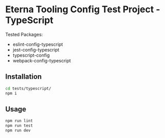 # Eterna Tooling Config Test Project - TypeScript

Tested Packages:

- eslint-config-typescript
- jest-config-typescript
- typescript-config
- webpack-config-typescript

## Installation

```bash
cd tests/typescript/
npm i
```

## Usage

```bash
npm run lint
npm run test
npm run dev
```
